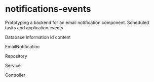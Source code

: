 # notifications-events
Prototyping a backend for an email notification component. Scheduled tasks and application events.

Database
  Information
    id
    content
  
  EmailNotification
    

Repository

Service

Controller

